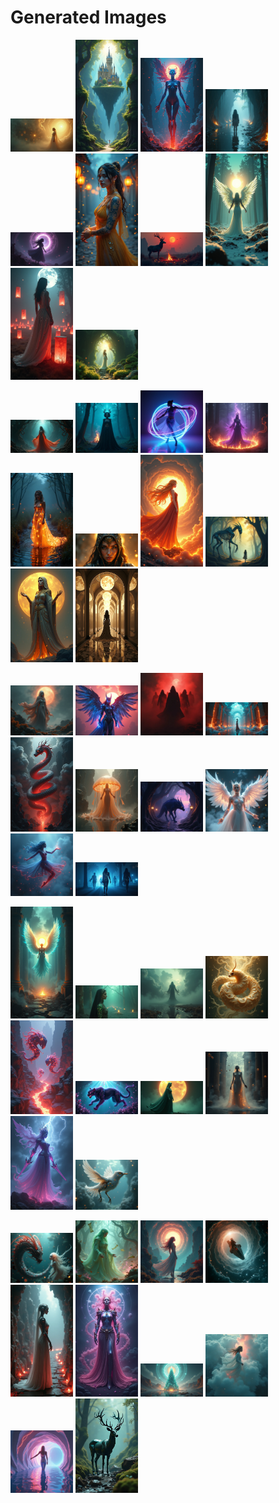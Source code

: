 # Generated Images



<img src="2025_07_06_01.png" width="100"/> <img src="2025_07_06_02.png" width="100"/> <img src="2025_07_06_03.png" width="100"/> <img src="2025_07_06_04.png" width="100"/> <img src="2025_07_06_05.png" width="100"/> <img src="2025_07_06_06.png" width="100"/> <img src="2025_07_06_07.png" width="100"/> <img src="2025_07_06_08.png" width="100"/> <img src="2025_07_06_09.png" width="100"/> <img src="2025_07_06_10.png" width="100"/>

<img src="2025_07_06_11.png" width="100"/> <img src="2025_07_06_12.png" width="100"/> <img src="2025_07_06_13.png" width="100"/> <img src="2025_07_06_14.png" width="100"/> <img src="2025_07_06_15.png" width="100"/> <img src="2025_07_06_16.png" width="100"/> <img src="2025_07_06_17.png" width="100"/> <img src="2025_07_06_18.png" width="100"/> <img src="2025_07_06_19.png" width="100"/> <img src="2025_07_06_20.png" width="100"/>

<img src="2025_07_06_21.png" width="100"/> <img src="2025_07_06_22.png" width="100"/> <img src="2025_07_06_23.png" width="100"/> <img src="2025_07_06_24.png" width="100"/> <img src="2025_07_06_25.png" width="100"/> <img src="2025_07_06_26.png" width="100"/> <img src="2025_07_06_27.png" width="100"/> <img src="2025_07_06_28.png" width="100"/> <img src="2025_07_06_29.png" width="100"/> <img src="2025_07_06_30.png" width="100"/>

<img src="2025_07_06_31.png" width="100"/> <img src="2025_07_06_32.png" width="100"/> <img src="2025_07_06_33.png" width="100"/> <img src="2025_07_06_34.png" width="100"/> <img src="2025_07_06_35.png" width="100"/> <img src="2025_07_06_36.png" width="100"/> <img src="2025_07_06_37.png" width="100"/> <img src="2025_07_06_38.png" width="100"/> <img src="2025_07_06_39.png" width="100"/> <img src="2025_07_06_40.png" width="100"/>

<img src="2025_07_06_41.png" width="100"/> <img src="2025_07_06_42.png" width="100"/> <img src="2025_07_06_43.png" width="100"/> <img src="2025_07_06_44.png" width="100"/> <img src="2025_07_06_45.png" width="100"/> <img src="2025_07_06_46.png" width="100"/> <img src="2025_07_06_47.png" width="100"/> <img src="2025_07_06_48.png" width="100"/> <img src="2025_07_06_49.png" width="100"/> <img src="2025_07_06_50.png" width="100"/>